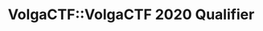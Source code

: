 ---
title: VolgaCTF::VolgaCTF 2020 Qualifier
quals_header_main: VOLGA CTF 2020
quals_header_sub: QUALIFIER
quals_text: Отборочный этап соревнований VolgaCTF 2020 пройдёт с 27 по 29 марта в режиме онлайн. Регистрация откроется 1 марта. Зарегистрироваться для участия можно по адресу [https://q.2020.volgactf.ru/](https://q.2020.volgactf.ru/)                     
layout: quals.pug
meta-scoreboard: meta/volgactf-2019/scoreboard-qualifier-2019.json
selected_menu_item: ctf
---